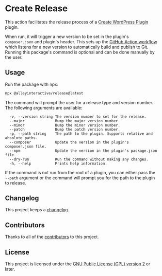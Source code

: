 # Create Release

This action facilitates the release process of a
[Create WordPress Plugin](https://github.com/alleyinteractive/create-wordpress-plugin) plugin.

When run, it will trigger a new version to be set in the plugin's
`composer.json` and plugin's header. This sets up the [GitHub Action
workflow](https://github.com/alleyinteractive/create-wordpress-plugin/blob/HEAD/.github/workflows/built-release.yml)
which listens for a new version to automatically build and publish to Git.
Running this package's command is optional and can be done manually by the user.

## Usage

Run the package with npx:

```sh
npx @alleyinteractive/release@latest
```

The command will prompt the user for a release type and version number. The
following arguments are available:

```
  -v, --version string The version number to set for the release.
  --major              Bump the major version number.
  --minor              Bump the minor version number.
  --patch              Bump the patch version number.
  -p, --path string    The path to the plugin. Supports relative and absolute paths.
  --composer           Update the version in the plugin's composer.json file.
  --npm                Update the version in the plugin's package.json file.
  --dry-run            Run the command without making any changes.
  -h, --help           Prints help information.
```

If the command is not run from the root of a plugin, you can either pass the
`--path` argument or the command will prompt you for the path to the plugin to
release.

## Changelog

This project keeps a [changelog](CHANGELOG.md).

## Contributors

Thanks to all of the [contributors](../../CONTRIBUTORS.md) to this project.


## License

This project is licensed under the
[GNU Public License (GPL) version 2](LICENSE) or later.
